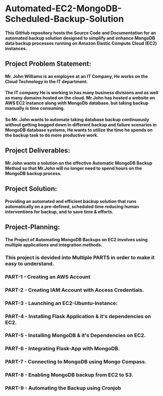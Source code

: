 # Automated-EC2-MongoDB-Scheduled-Backup-Solution
#### This GitHub repository hosts the Source Code and Documentation for an automated backup solution designed to simplify and enhance MongoDB data backup processes running on Amazon Elastic Compute Cloud (EC2) instances.

## Project Problem Statement:
#### Mr. John Williams is an employee at an IT Company, He works on the Cloud Technology in the IT department. 

#### The IT company He is working in has many business divisions and as well as many domains hosted on the cloud. Mr.John has hosted a website on AWS EC2 instance along with MongoDb database. but taking backup manually is time consuming.

#### So Mr. John wants to automate taking database backup continuously without getting bogged down in different backup and failure scenarios in MongoDB database systems, He wants to utilize the time he spends on the backup task to do more productive work.


## Project Deliverables:
#### Mr.John wants a solution on the effective Automatic MongoDB Backup Method so that Mr.John will no longer need to spend hours on the MongoDB backup process.


## Project Solution:
#### Providing an automated and efficient backup solution that runs automatically on a pre-defined, scheduled time reducing human interventions for backup, and to save time & efforts.

## Project-Planning:
#### The Project of Automating MongoDB Backups on EC2 involves using multiple applications and integration methods.
### This project is devided into Multiple PARTS in order to make it easy to understand.
###    PART-1 - Creating an AWS Account
###    PART-2 - Creating IAM Account with Access Credentials.
###    PART-3 - Launching an EC2-Ubuntu-Instance:
###    PART-4 - Installing Flask Application & it's dependencies on EC2.
###    PART-5 - Installing MongoDB & it's Dependencies on EC2.
###    PART-6 - Integrating Flask-App with MongoDB.
###    PART-7 - Connecting to MongoDB using Mongo Compass.
###    PART-8 - Enabling MongoDB backup from EC2 to S3.
###    PART-9 - Automating the Backup using Cronjob